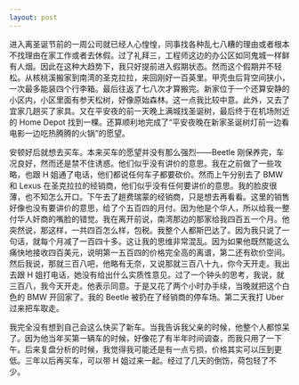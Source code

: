```yaml
---
layout: post
---
```


进入离圣诞节前的一周公司就已经人心惶惶，同事找各种乱七八糟的理由或者根本不找理由在家工作或者去休假。过了礼拜三，工程师这边的办公区如同鬼城一样鲜有人烟。因此在这种大趋势下，我只好提前进入假期状态。然而这个假期并不轻松。从核桃溪搬家到南湾的圣克拉拉，来回刚好一百英里。甲壳虫后背空间狭小，一次最多能装四个行李箱。最后往返了七八次才算搬完。新家位于一个还算安静的小区内，小区里面有参天松树，好像原始森林。这一点我比较中意。此外，又去了宜家几趟买了家具。又在平安夜的前一天晚上满城找圣诞树，最后终于在机场附近的 Home Depot 找到一棵。还算顺利地完成了“平安夜晚在新家圣诞树灯前一边看电影一边吃热腾腾的火锅”的愿望。

安顿好后就想去买车。本来买车的愿望并没有那么强烈——Beetle 刚保养完，车况良好，然而还是禁不住诱惑。他们似乎没有讲价的意思。我在之前做了一些攻略，也跟 H 姐通了电话，他们都说任何车子都要砍价。然而上午分别去了 BMW 和 Lexus 在圣克拉拉的经销商，他们似乎没有任何要讲价的意思。我的脸皮很薄，也不知怎么开口。下午去了趟费瑞蒙的经销商，只是想去再看看。这里的销售好像也没有要讲价的意思，给了个五百四的月付。因为他是个华人，所以给我一整付华人奸商的嘴脸的错觉。我在离开前说，南湾那边的那家给我四百五一个月。他突然说，那这样，一共四百怎么样，包税。我整个人都斯巴达了。因为我只说了一句话，就每个月减了一百四十多。这让我的思维非常混乱。因为如果他既然能这么痛快地接收四百美元，说明第一五百四的价格完全高的离谱，第二还有砍价空间。然后我说，那就三百八吧，他略有无奈，又说那就三百八十九，你今天开走。我出去跟 H 姐打电话，她没有给出什么实质性意见。过了一个钟头的思考，我说，就三百八，我今天开走。他表示同意。于是又花了两个小时办手续，当晚就把这个白色的 BMW 开回家了。我的 Beetle 被扔在了经销商的停车场。第二天我打 Uber 过来把车取走。

我完全没有想到自己会这么快买了新车。当我告诉我父亲的时候，他整个人都惊呆了。因为他当年买第一辆车的时候，好像花了有半年时间调查，而我只用了一下午。后来复盘分析的时候，我觉得我可能还是有一点亏损，价格其实可以压到更低。三年以后再买车，可以带 H 姐过来一起。经过了几天的倒饬，荷包轻了不少。
